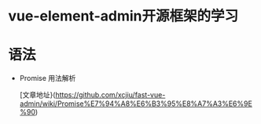 # vue-element-admin开源框架的学习
# 语法
- Promise 用法解析

    [文章地址}(https://github.com/xcjiu/fast-vue-admin/wiki/Promise%E7%94%A8%E6%B3%95%E8%A7%A3%E6%9E%90)
